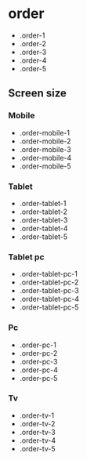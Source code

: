 # order

- .order-1
- .order-2
- .order-3
- .order-4
- .order-5

## Screen size

### Mobile

- .order-mobile-1
- .order-mobile-2
- .order-mobile-3
- .order-mobile-4
- .order-mobile-5

### Tablet

- .order-tablet-1
- .order-tablet-2
- .order-tablet-3
- .order-tablet-4
- .order-tablet-5

### Tablet pc

- .order-tablet-pc-1
- .order-tablet-pc-2
- .order-tablet-pc-3
- .order-tablet-pc-4
- .order-tablet-pc-5

### Pc

- .order-pc-1
- .order-pc-2
- .order-pc-3
- .order-pc-4
- .order-pc-5

### Tv

- .order-tv-1
- .order-tv-2
- .order-tv-3
- .order-tv-4
- .order-tv-5
